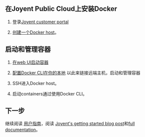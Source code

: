 ## 在Joyent Public Cloud上安装Docker

1. 登录[Joyent customer portal](https://my.joyent.com/)

2. [创建一个Docker host](https://docs.joyent.com/jpc/managing-docker-containers/creating-a-docker-host)。

## 启动和管理容器

1. [在web UI启动容器](https://docs.joyent.com/jpc/managing-docker-containers/starting-a-container)

2. [配置Docker CLI在你的本地](https://docs.joyent.com/jpc/managing-docker-containers/access-your-jpc-docker-hosts-from-the-docker-cli) 以此来链接远端主机，启动和管理容器

3. SSH进入Docker host。

4. 启动containers通过使用Docker CLI。

## 下一步

继续阅读 [用户指南](../UserGuide/README.md)，阅读 [Joyent's getting started blog post](https://www.joyent.com/blog/first-steps-with-joyents-container-service)和[full documentation](https://docs.joyent.com/jpc/managing-docker-containers)。